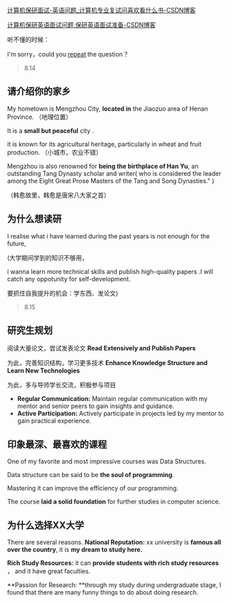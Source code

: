 [计算机保研面试-英语问题_计算机专业复试问喜欢看什么书-CSDN博客](https://blog.csdn.net/qq_43290757/article/details/120569219)

[计算机保研英语面试问题,保研英语面试准备-CSDN博客](https://blog.csdn.net/weixin_34826139/article/details/118296237)





听不懂的时候：

I'm sorry，could you [repeat](https://so.csdn.net/so/search?q=repeat&spm=1001.2101.3001.7020) the question？

> 8.14

## 请介绍你的家乡



My hometown is Mengzhou City, **located in** the Jiaozuo area of Henan Province. （地理位置）

It is a **small but peaceful** city .

it is known for its agricultural heritage, particularly in wheat and fruit production. （小城市，农业不错）

Mengzhou is also renowned for **being the birthplace of Han Yu**, an outstanding Tang Dynasty scholar and writer( who is considered the leader among the Eight Great Prose Masters of the Tang and Song Dynasties." )

（韩愈故里，韩愈是唐宋八大家之首）

## 为什么想读研

I realise what i have learned during the past years is not enough for the future,

(大学期间学到的知识不够用，

i wanna learn more technical skills and publish high-quality papers .I will catch any oppotunity for self-development.

要抓住自我提升的机会：学东西、发论文)



> 8.15



## 研究生规划



阅读大量论文，尝试发表论文  **Read Extensively and Publish Papers**

为此，完善知识结构，学习更多技术 **Enhance Knowledge Structure and Learn New Technologies**

为此，多与导师学长交流，积极参与项目

- **Regular Communication:** Maintain regular communication with my mentor and senior peers to gain insights and guidance.
- **Active Participation:** Actively participate in projects led by my mentor to gain practical experience.



## 印象最深、最喜欢的课程

One of my favorite and most impressive courses was Data Structures.  

Data structure can be said to be **the soul of programming**.

Mastering it can improve the efficiency of our programming.

The course **laid a solid foundation** for further studies in computer science.





## 为什么选择XX大学

There are several reasons.
**National Reputation:**  xx university is **famous all over the country**, it is **my dream to study here.**

**Rich Study Resources:** it can **provide students with rich study resources** ，    and it have great faculties.

**Passion for Research: **through my study during undergraduate stage, I found that there are many funny things to do about doing research.

